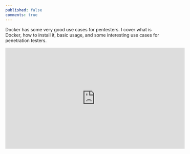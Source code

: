 ```yaml
---
published: false
comments: true
---
```

Docker has some very good use cases for pentesters. I cover what is Docker, how to install it, basic usage, and some interesting use cases for penetration testers.

<iframe width="560" height="315" src="https://www.youtube.com/embed/vIR7hDyT1qA" frameborder="0" allow="accelerometer; autoplay; encrypted-media; gyroscope; picture-in-picture" allowfullscreen></iframe>
